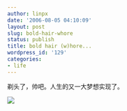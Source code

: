 ```yaml
---
author: linpx
date: '2006-08-05 04:10:09'
layout: post
slug: bold-hair-whore
status: publish
title: bold hair (w)hore...
wordpress_id: '129'
categories:
- life
---
```


剃头了，帅吧。人生的又一大梦想实现了。

  
![](http://static.flickr.com/64/206513760_d56b79435d.jpg)

